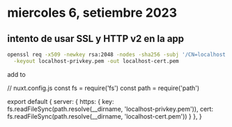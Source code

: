 # miercoles 6, setiembre 2023

## intento de usar SSL y HTTP v2 en la app

```bash
openssl req -x509 -newkey rsa:2048 -nodes -sha256 -subj '/CN=localhost' \
  -keyout localhost-privkey.pem -out localhost-cert.pem
```

add  to 

// nuxt.config.js
const fs = require('fs')
const path = require('path')

export default {
  server: {
    https: {
      key: fs.readFileSync(path.resolve(__dirname, 'localhost-privkey.pem')),
      cert: fs.readFileSync(path.resolve(__dirname, 'localhost-cert.pem'))
    }
  },
}
